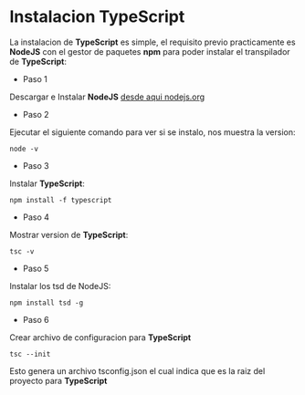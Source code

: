 # Instalacion TypeScript

La instalacion de **TypeScript** es simple, el requisito previo practicamente es **NodeJS** con el gestor de paquetes **npm** para poder instalar el transpilador de **TypeScript**:

- Paso 1

Descargar e Instalar **NodeJS** [desde aqui nodejs.org](https://nodejs.org/en/)

- Paso 2
  
Ejecutar el siguiente comando para ver si se instalo, nos muestra la version:
```
node -v
```
- Paso 3
  
Instalar **TypeScript**:
```
npm install -f typescript
```
- Paso 4
  
Mostrar version de  **TypeScript**:
```
tsc -v
```
- Paso 5
  
Instalar los tsd de NodeJS:
```
npm install tsd -g
```
- Paso 6
  
Crear archivo de configuracion para **TypeScript**
```
tsc --init
```

Esto genera un archivo tsconfig.json el cual indica que es la raiz del proyecto para **TypeScript**
